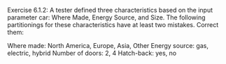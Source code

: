 Exercise 6.1.2: A tester defined three characteristics based on the input parameter car: Where Made, Energy Source, and Size. 
The following partitionings for these characteristics have at least two mistakes. Correct them:

Where made: North America, Europe, Asia, Other
Energy source: gas, electric, hybrid
Number of doors: 2, 4
Hatch-back: yes, no